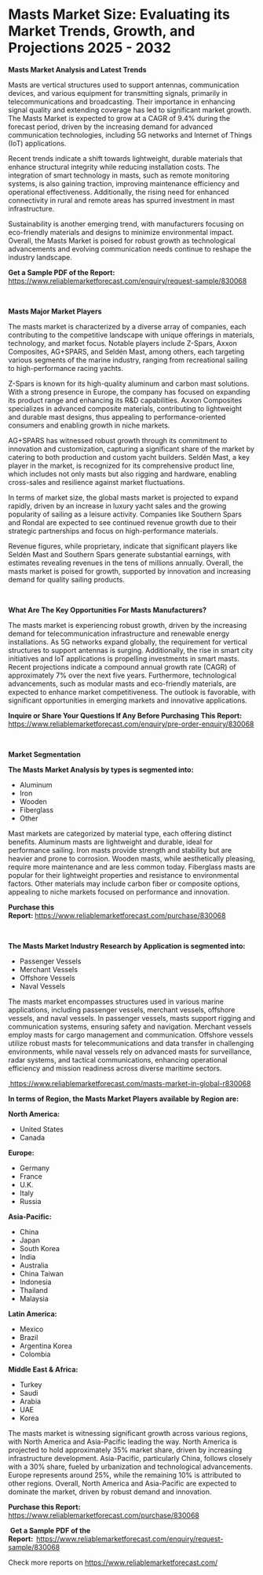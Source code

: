 <p><h1>Masts Market Size: Evaluating its Market Trends, Growth, and Projections 2025 - 2032</h1></p><p><strong>Masts Market Analysis and Latest Trends</strong></p>
<p><p>Masts are vertical structures used to support antennas, communication devices, and various equipment for transmitting signals, primarily in telecommunications and broadcasting. Their importance in enhancing signal quality and extending coverage has led to significant market growth. The Masts Market is expected to grow at a CAGR of 9.4% during the forecast period, driven by the increasing demand for advanced communication technologies, including 5G networks and Internet of Things (IoT) applications.</p><p>Recent trends indicate a shift towards lightweight, durable materials that enhance structural integrity while reducing installation costs. The integration of smart technology in masts, such as remote monitoring systems, is also gaining traction, improving maintenance efficiency and operational effectiveness. Additionally, the rising need for enhanced connectivity in rural and remote areas has spurred investment in mast infrastructure.</p><p>Sustainability is another emerging trend, with manufacturers focusing on eco-friendly materials and designs to minimize environmental impact. Overall, the Masts Market is poised for robust growth as technological advancements and evolving communication needs continue to reshape the industry landscape.</p></p>
<p><strong>Get a Sample PDF of the Report:&nbsp;</strong> <a href="https://www.reliablemarketforecast.com/enquiry/request-sample/830068?utm_campaign=3538&utm_medium=2&utm_source=Github&utm_content=ia&utm_term=09042025&utm_id=masts">https://www.reliablemarketforecast.com/enquiry/request-sample/830068</a></p>
<p>&nbsp;</p>
<p><strong>Masts Major Market Players</strong></p>
<p><p>The masts market is characterized by a diverse array of companies, each contributing to the competitive landscape with unique offerings in materials, technology, and market focus. Notable players include Z-Spars, Axxon Composites, AG+SPARS, and Seldén Mast, among others, each targeting various segments of the marine industry, ranging from recreational sailing to high-performance racing yachts.</p><p>Z-Spars is known for its high-quality aluminum and carbon mast solutions. With a strong presence in Europe, the company has focused on expanding its product range and enhancing its R&D capabilities. Axxon Composites specializes in advanced composite materials, contributing to lightweight and durable mast designs, thus appealing to performance-oriented consumers and enabling growth in niche markets.</p><p>AG+SPARS has witnessed robust growth through its commitment to innovation and customization, capturing a significant share of the market by catering to both production and custom yacht builders. Seldén Mast, a key player in the market, is recognized for its comprehensive product line, which includes not only masts but also rigging and hardware, enabling cross-sales and resilience against market fluctuations.</p><p>In terms of market size, the global masts market is projected to expand rapidly, driven by an increase in luxury yacht sales and the growing popularity of sailing as a leisure activity. Companies like Southern Spars and Rondal are expected to see continued revenue growth due to their strategic partnerships and focus on high-performance materials.</p><p>Revenue figures, while proprietary, indicate that significant players like Seldén Mast and Southern Spars generate substantial earnings, with estimates revealing revenues in the tens of millions annually. Overall, the masts market is poised for growth, supported by innovation and increasing demand for quality sailing products.</p></p>
<p>&nbsp;</p>
<p><strong>What Are The Key Opportunities For Masts Manufacturers?</strong></p>
<p><p>The masts market is experiencing robust growth, driven by the increasing demand for telecommunication infrastructure and renewable energy installations. As 5G networks expand globally, the requirement for vertical structures to support antennas is surging. Additionally, the rise in smart city initiatives and IoT applications is propelling investments in smart masts. Recent projections indicate a compound annual growth rate (CAGR) of approximately 7% over the next five years. Furthermore, technological advancements, such as modular masts and eco-friendly materials, are expected to enhance market competitiveness. The outlook is favorable, with significant opportunities in emerging markets and innovative applications.</p></p>
<p><strong>Inquire or Share Your Questions If Any Before Purchasing This Report:</strong> <a href="https://www.reliablemarketforecast.com/enquiry/pre-order-enquiry/830068?utm_campaign=3538&utm_medium=2&utm_source=Github&utm_content=ia&utm_term=09042025&utm_id=masts">https://www.reliablemarketforecast.com/enquiry/pre-order-enquiry/830068</a></p>
<p>&nbsp;</p>
<p><strong>Market Segmentation</strong></p>
<p><strong>The Masts Market Analysis by types is segmented into:</strong></p>
<p><ul><li>Aluminum</li><li>Iron</li><li>Wooden</li><li>Fiberglass</li><li>Other</li></ul></p>
<p><p>Mast markets are categorized by material type, each offering distinct benefits. Aluminum masts are lightweight and durable, ideal for performance sailing. Iron masts provide strength and stability but are heavier and prone to corrosion. Wooden masts, while aesthetically pleasing, require more maintenance and are less common today. Fiberglass masts are popular for their lightweight properties and resistance to environmental factors. Other materials may include carbon fiber or composite options, appealing to niche markets focused on performance and innovation.</p></p>
<p><strong>Purchase this Report:&nbsp;</strong><a href="https://www.reliablemarketforecast.com/purchase/830068?utm_campaign=3538&utm_medium=2&utm_source=Github&utm_content=ia&utm_term=09042025&utm_id=masts">https://www.reliablemarketforecast.com/purchase/830068</a></p>
<p>&nbsp;</p>
<p><strong>The Masts Market Industry Research by Application is segmented into:</strong></p>
<p><ul><li>Passenger Vessels</li><li>Merchant Vessels</li><li>Offshore Vessels</li><li>Naval Vessels</li></ul></p>
<p><p>The masts market encompasses structures used in various marine applications, including passenger vessels, merchant vessels, offshore vessels, and naval vessels. In passenger vessels, masts support rigging and communication systems, ensuring safety and navigation. Merchant vessels employ masts for cargo management and communication. Offshore vessels utilize robust masts for telecommunications and data transfer in challenging environments, while naval vessels rely on advanced masts for surveillance, radar systems, and tactical communications, enhancing operational efficiency and mission readiness across diverse maritime sectors.</p></p>
<p><a href="https://www.reliablemarketforecast.com/masts-market-in-global-r830068?utm_campaign=3538&utm_medium=2&utm_source=Github&utm_content=ia&utm_term=09042025&utm_id=masts">&nbsp;https://www.reliablemarketforecast.com/masts-market-in-global-r830068</a></p>
<p><strong>In terms of Region, the Masts Market Players available by Region are:</strong></p>
<p>
    <p> <strong> North America: </strong>
        <ul>
            <li>United States</li>
            <li>Canada</li>
        </ul>
        </p> 
    <p> <strong> Europe: </strong>
        <ul>
            <li>Germany</li>
            <li>France</li>
            <li>U.K.</li>
            <li>Italy</li>
            <li>Russia</li>
        </ul>
        </p> 
    <p> <strong> Asia-Pacific: </strong>
        <ul>
            <li>China</li>
            <li>Japan</li>
            <li>South Korea</li>
            <li>India</li>
            <li>Australia</li>
            <li>China Taiwan</li>
            <li>Indonesia</li>
            <li>Thailand</li>
            <li>Malaysia</li>
        </ul>
        </p> 
    <p> <strong> Latin America: </strong>
        <ul>
            <li>Mexico</li>
            <li>Brazil</li>
            <li>Argentina Korea</li>
            <li>Colombia</li>
        </ul>
        </p> 
    <p> <strong> Middle East & Africa: </strong>
        <ul>
            <li>Turkey</li>
            <li>Saudi</li>
            <li>Arabia</li>
            <li>UAE</li>
            <li>Korea</li>
        </ul>
    </p>
    </p>
<p><p>The masts market is witnessing significant growth across various regions, with North America and Asia-Pacific leading the way. North America is projected to hold approximately 35% market share, driven by increasing infrastructure development. Asia-Pacific, particularly China, follows closely with a 30% share, fueled by urbanization and technological advancements. Europe represents around 25%, while the remaining 10% is attributed to other regions. Overall, North America and Asia-Pacific are expected to dominate the market, driven by robust demand and innovation.</p></p>
<p><strong>Purchase this Report: </strong><a href="https://www.reliablemarketforecast.com/purchase/830068?utm_campaign=3538&utm_medium=2&utm_source=Github&utm_content=ia&utm_term=09042025&utm_id=masts">https://www.reliablemarketforecast.com/purchase/830068</a></p>
<p>&nbsp;<strong>Get a Sample PDF of the Report:&nbsp;&nbsp;</strong><a href="https://www.reliablemarketforecast.com/enquiry/request-sample/830068?utm_campaign=3538&utm_medium=2&utm_source=Github&utm_content=ia&utm_term=09042025&utm_id=masts">https://www.reliablemarketforecast.com/enquiry/request-sample/830068</a></p>
<p><strong></strong></p>
<p>Check more reports on <a href="https://www.reliablemarketforecast.com/?utm_campaign=3538&utm_medium=2&utm_source=Github&utm_content=ia&utm_term=09042025&utm_id=masts">https://www.reliablemarketforecast.com/</a></p>